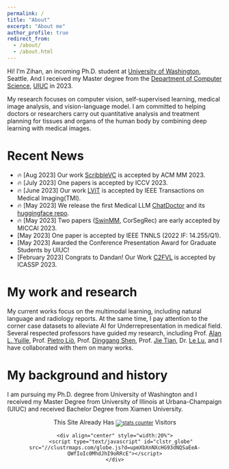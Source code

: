 ```yaml
---
permalink: /
title: "About"
excerpt: "About me"
author_profile: true
redirect_from: 
  - /about/
  - /about.html
---
```


Hi! I’m Zihan, an incoming Ph.D. student at [University of Washington](https://www.washington.edu/), Seattle. And I received my Master degree from the [Department of Computer Science](https://cs.illinois.edu/), [UIUC](https://illinois.edu/) in 2023. 

My research focuses on computer vision, self-supervised learning, medical image analysis, and vision-language model. I am committed to helping doctors or researchers carry out quantitative analysis and treatment planning for tissues and organs of the human body by combining deep learning with medical images.

Recent News
======
* <span class='emoji'>🔥</span> [Aug 2023] Our work [ScribbleVC](https://github.com/HUANGLIZI/ScribbleVC) is accepted by ACM MM 2023.
* <span class='emoji'>🔥</span> [July 2023] One papers is accepted by ICCV 2023.
* <span class='emoji'>🔥</span> [June 2023] Our work [LViT](https://github.com/HUANGLIZI/LViT) is accepted by IEEE Transactions on Medical Imaging(TMI).
* <span class='emoji'>🔥</span> [May 2023] We release the first Medical LLM [ChatDoctor](https://github.com/kent0n-li/chatdoctor) and its [huggingface repo](https://huggingface.co/zl111/ChatDoctor).
* <span class='emoji'>🔥</span> [May 2023] Two papers ([SwinMM](https://github.com/UCSC-VLAA/SwinMM), CorSegRec) are early accepted by MICCAI 2023.
* [May 2023] One paper is accepted by IEEE TNNLS (2022 IF: 14.255/Q1).
* [May 2023] Awarded the Conference Presentation Award for Graduate Students by UIUC!
* [February 2023] Congrats to Dandan! Our Work [C2FVL](https://github.com/HUANGLIZI/C2FVL) is accepted by ICASSP 2023.

My work and research
======
My current works focus on the multimodal learning, including natural language and radiology reports. At the same time, I pay attention to the corner case datasets to alleviate AI for Underrepresentation in medical field. Several respected professors have guided my research, including Prof. [Alan L. Yuille](https://www.cs.jhu.edu/~ayuille/), Prof. [Pietro Liò](https://www.cl.cam.ac.uk/~pl219/), Prof. [Dinggang Shen](https://scholar.google.com/citations?user=v6VYQC8AAAAJ&hl=EN), Prof. [Jie Tian](http://www.mitk.net.cn/tian/), Dr. [Le Lu](https://lelu007.github.io/), and I have collaborated with them on many works.

My background and history
======
I am pursuing my Ph.D. degree from University of Washington and I received my Master Degree from University of Illinois at Urbana-Champaign (UIUC) and received Bachelor Degree from Xiamen University.

<div align="center">
    <div align="center">
        This Site Already Has  
            <small><a href="https://www.easycounter.com/">
            <img src="https://www.easycounter.com/counter.php?zl111"
            border="0" alt="stats counter"></a></small> 
         Visitors
    </div>

  
    <div align="center" style="width:20%">
        <script type="text/javascript" id="clstr_globe" src="//clustrmaps.com/globe.js?d=upmXbXnNXcHG93dNQSaEeA-QWfIoIc0MhdJhI9oRRcE"></script>
    </div>
</div>
